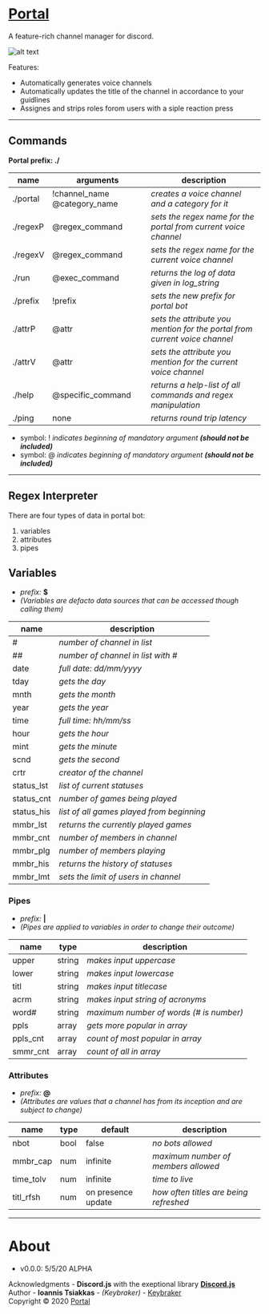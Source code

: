 # [Portal](https://github.com/keybraker/portal-discord-bot)
A feature-rich channel manager for discord.

![alt text](https://...)

Features:
* Automatically generates voice channels
* Automatically updates the title of the channel in accordance to your guidlines
* Assignes and strips roles forom users with a siple reaction press

***

## Commands
**Portal prefix: ./**

name | arguments | description
--------- | --------- | ---------
./portal | !channel_name @category_name | _creates a voice channel and a category for it_
./regexP | @regex_command | _sets the regex name for the portal from current voice channel_
./regexV | @regex_command | _sets the regex name for the current voice channel_
./run | @exec_command | _returns the log of data given in log\_string_
./prefix | !prefix | _sets the new prefix for portal bot_
./attrP | @attr | _sets the attribute you mention for the portal from current voice channel_
./attrV | @attr | _sets the attribute you mention for the current voice channel_
./help | @specific_command | _returns a help-list of all commands and regex manipulation_
./ping | none | _returns round trip latency_
  
* symbol: ! _indicates beginning of mandatory argument **(should not be included)**_
* symbol: @ _indicates beginning of mandatory argument **(should not be included)**_

***

## Regex Interpreter
There are four types of data in portal bot:
1. variables
2. attributes
3. pipes

## Variables
* _prefix:_ __$__
* _(Variables are defacto data sources that can be accessed though calling them)_

name | description
--------- | ---------
\# | _number of channel in list_
\## | _number of channel in list with \#_
date |_full date: dd/mm/yyyy_
tday |_gets the day_
mnth |_gets the month_
year | _gets the year_
time | _full time: hh/mm/ss_
hour | _gets the hour_
mint | _gets the minute_
scnd | _gets the second_
crtr | _creator of the channel_
status_lst | _list of current statuses_
status_cnt | _number of games being played_
status_his | _list of all games played from beginning_
mmbr_lst | _returns the currently played games_
mmbr_cnt | _number of members in channel_
mmbr_plg | _number of members playing_
mmbr_his | _returns the history of statuses_
mmbr_lmt | _sets the limit of users in channel_

### Pipes
* _prefix:_ __|__
* _(Pipes are applied to variables in order to change their outcome)_

name | type | description
--------- | --------- | ---------
upper | string | _makes input uppercase_
lower | string | _makes input lowercase_
titl | string | _makes input titlecase_
acrm | string | _makes input string of acronyms_
word\# | string | _maximum number of words (\# is number)_
ppls | array | _gets more popular in array_
ppls_cnt | array | _count of most popular in array_
smmr_cnt | array | _count of all in array_

### Attributes
* _prefix:_ __@__
* _(Attributes are values that a channel has from its inception and are subject to change)_

name | type | default | description
--------- | --------- | --------- | --------- 
nbot | bool | false | _no bots allowed_
mmbr_cap | num | infinite | _maximum number of members allowed_
time_tolv | num | infinite | _time to live_
titl_rfsh | num | on presence update | _how often titles are being refreshed_

***

# About

* v0.0.0: 5/5/20 ALPHA

Acknowledgments - **Discord.js** with the exeptional library [**Discord.js**](http://owl.phy.queensu.ca/~phil/exiftool/)
<br>
Author - **Ioannis Tsiakkas** - *(Keybraker)* - [Keybraker](https://github.com/keybraker)
<br>
Copyright © 2020 [Portal](https://github.com/keybraker/portal-discord-bot)


